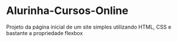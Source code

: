 # Alurinha-Cursos-Online
 Projeto da página inicial de um site simples utilizando HTML, CSS e bastante a propriedade flexbox
